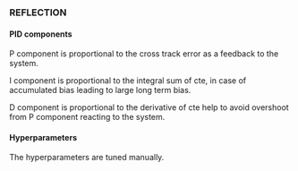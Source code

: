 ### REFLECTION

#### PID components

P component is proportional to the cross track error as a feedback to the system.

I component is proportional to the integral sum of cte, in case of
accumulated bias leading to large long term bias.

D component is proportional to the derivative of cte help to avoid overshoot
from P component reacting to the system.


#### Hyperparameters

The hyperparameters are tuned manually.
